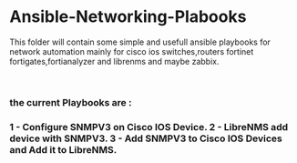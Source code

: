 # Ansible-Networking-Plabooks
<p>This folder will contain some simple and usefull ansible playbooks for network automation mainly for cisco ios switches,routers fortinet fortigates,fortianalyzer and librenms and maybe zabbix.</p>
</br>
<h3>the current Playbooks are :<h3> 
  <b>1 - Configure SNMPV3 on Cisco IOS Device.</b>
  <b>2 - LibreNMS add device with SNMPV3.</b>
  <b>3 - Add SNMPV3 to Cisco IOS Devices and Add it to LibreNMS.</b>
